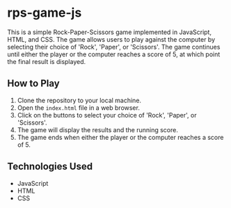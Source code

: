 # rps-game-js

This is a simple Rock-Paper-Scissors game implemented in JavaScript, HTML, and CSS. The game allows users to play against the computer by selecting their choice of 'Rock', 'Paper', or 'Scissors'. The game continues until either the player or the computer reaches a score of 5, at which point the final result is displayed.

## How to Play

1. Clone the repository to your local machine.
2. Open the `index.html` file in a web browser.
3. Click on the buttons to select your choice of 'Rock', 'Paper', or 'Scissors'.
4. The game will display the results and the running score.
5. The game ends when either the player or the computer reaches a score of 5.

## Technologies Used

- JavaScript
- HTML
- CSS